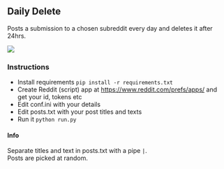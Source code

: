 ## Daily Delete

Posts a submission to a chosen subreddit every day and deletes it after 24hrs.

![](https://github.com/impshum/daily-delete/blob/master/screenshot.jpg?raw=true)

### Instructions

- Install requirements ```pip install -r requirements.txt```
- Create Reddit (script) app at https://www.reddit.com/prefs/apps/ and get your id, tokens etc
- Edit conf.ini with your details
- Edit posts.txt with your post titles and texts
- Run it ```python run.py```

#### Info

Separate titles and text in posts.txt with a pipe ```|```.  
Posts are picked at random.
